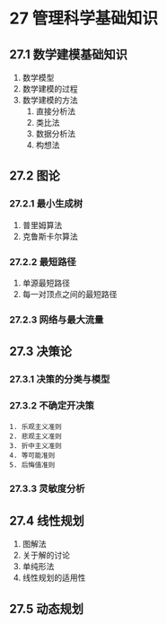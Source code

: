 # 27 管理科学基础知识
## 27.1 数学建模基础知识
1. 数学模型
2. 数学建模的过程
3. 数学建模的方法
	1. 直接分析法
	2. 类比法
	3. 数据分析法
	4. 构想法

## 27.2 图论
### 27.2.1 最小生成树
1. 普里姆算法
2. 克鲁斯卡尔算法

### 27.2.2 最短路径
1. 单源最短路径
2. 每一对顶点之间的最短路径

### 27.2.3 网络与最大流量

## 27.3 决策论
### 27.3.1 决策的分类与模型
### 27.3.2 不确定开决策
	1. 乐观主义准则
	2. 悲观主义准则
	3. 折中主义准则
	4. 等可能准则
	5. 后悔值准则
	
### 27.3.3 灵敏度分析

## 27.4 线性规划
1. 图解法
2. 关于解的讨论
3. 单纯形法
4. 线性规划的适用性

## 27.5 动态规划